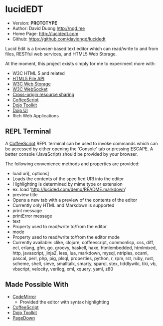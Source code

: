 lucidEDT
========

* Version: **PROTOTYPE**
* Author: David Duong <http://nqd.me>
* Home Page: <http://lucidedt.com>
* Github: <https://github.com/davidnqd/lucidedt>

Lucid Edit is a browser-based text editor which can read/write to and from files, RESTful
web services, and HTML5 Web Storage.

At the moment, this project exists simply for me to experiment more with:

* W3C HTML 5 and related
 * [HTML5 File API](http://en.wikipedia.org/wiki/HTML5_File_API)
 * [W3C Web Storage](http://en.wikipedia.org/wiki/Web_storage)
 * [W3C WebSocket](http://en.wikipedia.org/wiki/WebSocket)
* [Cross-origin resource sharing](http://en.wikipedia.org/wiki/Cross-origin_resource_sharing)
* [CoffeeScript](http://coffeescript.org)
* [Dojo Toolkit](http://dojotoolkit.org/)
 * [Dojo UI](http://dojotoolkit.org/widgets/)
* Rich Web Applications

REPL Terminal
-------------

A [CoffeeScript](http://coffeescript.org/) REPL terminal can be used to invoke commands
which can be accessed by either opening the 'Console' tab or pressing ESCAPE. A
better console (JavaScript) should be provided by your browser.

The following convenience methods and properties are provided:

* load uri[, options]
 * Loads the contents of the specified URI into the editor
 * Highlighting is determined by mime type or extension
 * ex. load 'http://lucided.com/demo/README.markdown'
* preview title
 * Opens a new tab with a preview of the contents of the editor
 * Currently only HTML and Markdown is supported
* print message
* printError message
* text
 * Property used to read/write to/from the editor
* mode
 * Property used to read/write to/from the editor mode
 * Currently available:
clike, clojure, coffeescript, commonlisp, css, diff, ecl, erlang,
gfm, go, groovy, haskell, haxe, htmlembedded, htmlmixed, http, javascript, jinja2, less,
lua, markdown, mysql, ntriples, ocaml, pascal, perl, php, pig, plsql, properties, python,
r, rpm, rst, ruby, rust, scheme, shell, sieve, smalltalk, smarty, sparql, stex,
tiddlywiki, tiki, vb, vbscript, velocity, verilog, xml, xquery, yaml, z80

Made Possible With
------------------

* [CodeMirror](http://codemirror.net/)
  * Provided the editor with syntax highlighting
* [CoffeeScript](http://coffeescript.org/)
* [Dojo Toolkit](http://dojotoolkit.org/)
* [PageDown](http://code.google.com/p/pagedown/)




